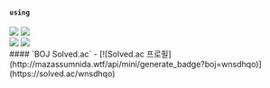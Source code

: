 #### `using`

<div>
<img src="https://img.shields.io/badge/Java-3766AB?style=flat-square&logo=Java&logoColor=white"/>
<img src="https://img.shields.io/badge/python-3776AB?style=flat-square&logo=python&logoColor=white"/>
</div>

<div>
 <img src="https://img.shields.io/badge/MySQL-4479A1?style=flat-square&logo=MySQL&logoColor=white"/></a>
<img src="https://img.shields.io/badge/SpringBoot-6DB33F?style=flat-square&logo=Spring&logoColor=white"/>

</div>
#### 
`BOJ Solved.ac` 
- [![Solved.ac 프로필](http://mazassumnida.wtf/api/mini/generate_badge?boj=wnsdhqo)](https://solved.ac/wnsdhqo)
